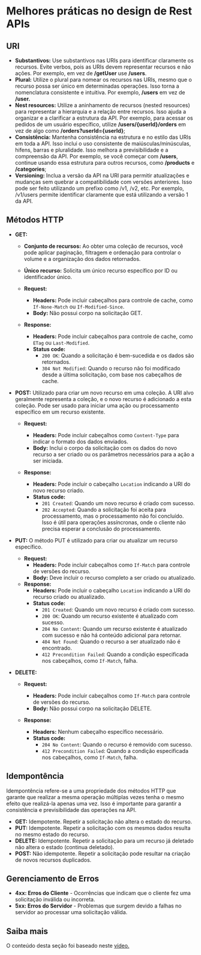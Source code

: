 # Melhores práticas no design de Rest APIs

## URI 
- **Substantivos:** Use substantivos nas URIs para identificar claramente os recursos. Evite verbos, pois as URIs devem representar recursos e não ações. Por exemplo, em vez de **/getUser** use **/users**.
- **Plural:** Utilize o plural para nomear os recursos nas URIs, mesmo que o recurso possa ser único em determinadas operações. Isso torna a nomenclatura consistente e intuitiva. Por exemplo, **/users** em vez de **/user.**
- **Nest resources:** Utilize a aninhamento de recursos (nested resources) para representar a hierarquia e a relação entre recursos. Isso ajuda a organizar e a clarificar a estrutura da API. Por exemplo, para acessar os pedidos de um usuário específico, utilize **/users/{userId}/orders** em vez de algo como **/orders?userId={userId}**;
- **Consistência:** Mantenha consistência na estrutura e no estilo das URIs em toda a API. Isso inclui o uso consistente de maiúsculas/minúsculas, hifens, barras e pluralidade. Isso melhora a previsibilidade e a compreensão da API. Por exemplo, se você começar com **/users**, continue usando essa estrutura para outros recursos, como **/products** e **/categories**;
- **Versioning:** Inclua a versão da API na URI para permitir atualizações e mudanças sem quebrar a compatibilidade com versões anteriores. Isso pode ser feito utilizando um prefixo como /v1, /v2, etc. Por exemplo, /v1/users permite identificar claramente que está utilizando a versão 1 da API.

## Métodos HTTP
- **GET:**
  - **Conjunto de recursos:** Ao obter uma coleção de recursos, você pode aplicar paginação, filtragem e ordenação para controlar o volume e a organização dos dados retornados.
  - **Único recurso:** Solicita um único recurso específico por ID ou identificador único.
  - **Request:**
    - **Headers:** Pode incluir cabeçalhos para controle de cache, como `If-None-Match` ou `If-Modified-Since`.
    - **Body:** Não possui corpo na solicitação GET.

  - **Response:**
    - **Headers:** Pode incluir cabeçalhos para controle de cache, como `ETag` ou `Last-Modified`.
    - **Status code:** 
      - `200 OK`: Quando a solicitação é bem-sucedida e os dados são retornados.
      - `304 Not Modified`: Quando o recurso não foi modificado desde a última solicitação, com base nos cabeçalhos de cache.

- **POST:** Utilizado para criar um novo recurso em uma coleção. A URI alvo geralmente representa a coleção, e o novo recurso é adicionado a esta coleção. Pode ser usado para iniciar uma ação ou processamento específico em um recurso existente.
  - **Request:**
    - **Headers:** Pode incluir cabeçalhos como `Content-Type` para indicar o formato dos dados enviados.
    - **Body:** Inclui o corpo da solicitação com os dados do novo recurso a ser criado ou os parâmetros necessários para a ação a ser iniciada.

  - **Response:**
    - **Headers:** Pode incluir o cabeçalho `Location` indicando a URI do novo recurso criado.
    - **Status code:** 
      - `201 Created`: Quando um novo recurso é criado com sucesso.
      - `202 Accepted`: Quando a solicitação foi aceita para processamento, mas o processamento não foi concluído. Isso é útil para operações assíncronas, onde o cliente não precisa esperar a conclusão do processamento.

- **PUT:** O método PUT é utilizado para criar ou atualizar um recurso específico.
  - **Request:**
    - **Headers:** Pode incluir cabeçalhos como `If-Match` para controle de versões do recurso.
    - **Body:** Deve incluir o recurso completo a ser criado ou atualizado.
  - **Response:**
    - **Headers:** Pode incluir o cabeçalho `Location` indicando a URI do recurso criado ou atualizado.
    - **Status code:**
      - `201 Created`: Quando um novo recurso é criado com sucesso.
      - `200 OK`: Quando um recurso existente é atualizado com sucesso.
      - `204 No Content`: Quando um recurso existente é atualizado com sucesso e não há conteúdo adicional para retornar.
      - `404 Not Found`: Quando o recurso a ser atualizado não é encontrado.
      - `412 Precondition Failed`: Quando a condição especificada nos cabeçalhos, como `If-Match`, falha.

- **DELETE:**
  - **Request:**
    - **Headers:** Pode incluir cabeçalhos como `If-Match` para controle de versões do recurso.
    - **Body:** Não possui corpo na solicitação DELETE.

  - **Response:**
    - **Headers:** Nenhum cabeçalho específico necessário.
    - **Status code:**
      - `204 No Content`: Quando o recurso é removido com sucesso.
      - `412 Precondition Failed`: Quando a condição especificada nos cabeçalhos, como `If-Match`, falha.

## Idempontência
Idempontência refere-se a uma propriedade dos métodos HTTP que garante que realizar a mesma operação múltiplas vezes tenha o mesmo efeito que realizá-la apenas uma vez. Isso é importante para garantir a consistência e previsibilidade das operações na API.

- **GET:** Idempotente. Repetir a solicitação não altera o estado do recurso.
- **PUT:** Idempotente. Repetir a solicitação com os mesmos dados resulta no mesmo estado do recurso.
- **DELETE:** Idempotente. Repetir a solicitação para um recurso já deletado não altera o estado (continua deletado).
- **POST:** Não idempotente. Repetir a solicitação pode resultar na criação de novos recursos duplicados.

## Gerenciamento de Erros
- **4xx: Erros do Cliente** - Ocorrências que indicam que o cliente fez uma solicitação inválida ou incorreta.
- **5xx: Erros do Servidor** - Problemas que surgem devido a falhas no servidor ao processar uma solicitação válida.

## Saiba mais
O conteúdo desta seção foi baseado neste [vídeo.](https://youtu.be/A8t5LSxVJFM?si=3oOuNukYGu-mvg7b)